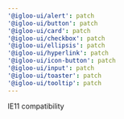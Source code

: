 ```yaml
---
'@igloo-ui/alert': patch
'@igloo-ui/button': patch
'@igloo-ui/card': patch
'@igloo-ui/checkbox': patch
'@igloo-ui/ellipsis': patch
'@igloo-ui/hyperlink': patch
'@igloo-ui/icon-button': patch
'@igloo-ui/input': patch
'@igloo-ui/toaster': patch
'@igloo-ui/tooltip': patch
---
```


IE11 compatibility
